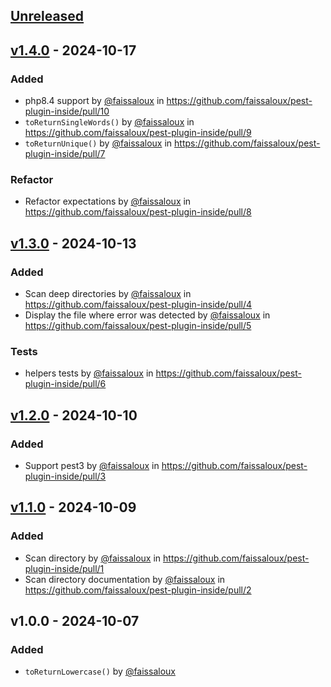 ## [Unreleased](https://github.com/faissaloux/pest-plugin-inside/compare/v1.4.0...main)

## [v1.4.0](https://github.com/faissaloux/pest-plugin-inside/compare/v1.3.0...v1.4.0) - 2024-10-17
### Added
* php8.4 support by [@faissaloux](https://github.com/faissaloux) in https://github.com/faissaloux/pest-plugin-inside/pull/10
* `toReturnSingleWords()` by [@faissaloux](https://github.com/faissaloux) in https://github.com/faissaloux/pest-plugin-inside/pull/9
* `toReturnUnique()` by [@faissaloux](https://github.com/faissaloux) in https://github.com/faissaloux/pest-plugin-inside/pull/7

### Refactor
* Refactor expectations by [@faissaloux](https://github.com/faissaloux) in https://github.com/faissaloux/pest-plugin-inside/pull/8


## [v1.3.0](https://github.com/faissaloux/pest-plugin-inside/compare/v1.2.0...v1.3.0) - 2024-10-13
### Added
* Scan deep directories by [@faissaloux](https://github.com/faissaloux) in https://github.com/faissaloux/pest-plugin-inside/pull/4
* Display the file where error was detected by [@faissaloux](https://github.com/faissaloux) in https://github.com/faissaloux/pest-plugin-inside/pull/5

### Tests
* helpers tests by [@faissaloux](https://github.com/faissaloux) in https://github.com/faissaloux/pest-plugin-inside/pull/6


## [v1.2.0](https://github.com/faissaloux/pest-plugin-inside/compare/v1.1.0...v1.2.0) - 2024-10-10
### Added
* Support pest3 by [@faissaloux](https://github.com/faissaloux) in https://github.com/faissaloux/pest-plugin-inside/pull/3

## [v1.1.0](https://github.com/faissaloux/pest-plugin-inside/compare/v1.0.0...v1.1.0) - 2024-10-09
### Added
* Scan directory by [@faissaloux](https://github.com/faissaloux) in https://github.com/faissaloux/pest-plugin-inside/pull/1
* Scan directory documentation by [@faissaloux](https://github.com/faissaloux) in https://github.com/faissaloux/pest-plugin-inside/pull/2

## v1.0.0 - 2024-10-07
### Added
* `toReturnLowercase()` by [@faissaloux](https://github.com/faissaloux)
